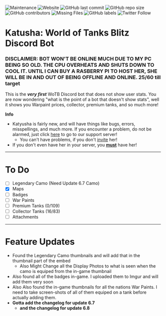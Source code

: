 ![Maintenance](https://img.shields.io/maintenance/yes/2019) ![Website](https://img.shields.io/website?down_color=red&url=https%3A%2F%2Fnekoone.github.io%2Fkatyusha%2F) ![GitHub last commit](https://img.shields.io/github/last-commit/NekoOne/katyusha) ![GitHub repo size](https://img.shields.io/github/repo-size/nekoone/katyusha) ![GitHub contributors](https://img.shields.io/github/contributors/nekoone/katyusha) ![Missing Files](https://img.shields.io/badge/Missing%20Files-50%2B-critical) ![GitHub labels](https://img.shields.io/github/labels/atom/atom/help-wanted?color=critical) ![Twitter Follow](https://img.shields.io/twitter/follow/katyushabot?label=Follow) 
# Katusha: World of Tanks Blitz Discord Bot
### DISCLAIMER: BOT WON'T BE ONLINE MUCH DUE TO MY PC BEING SO OLD. THE CPU OVERHEATS AND SHUTS DOWN TO COOL IT. UNTIL I CAN BUY A RASBERRY PI TO HOST HER, SHE WILL BE IN AND OUT OF BEING OFFLINE AND ONLINE. $25/$60 till target
  
  This is the ***very first*** WoTB Discord bot that does not show user stats.
 You are now wondering "what is the point of a bot that doesn't show stats", well it shows you Warpaint prices, collector, premium tanks, and so much more!

**Info**

 - Katyusha is fairly new, and will have things like bugs, errors, misspellings, and much more.
    If you encounter a problem, do not be alarmed, just click [here](https://discord.gg/44d5THq) to go to our support server!
      - You can't have problems, if you don't [invite](https://discordapp.com/oauth2/authorize?client_id=636296711937196057&scope=bot&permissions=8) her!
- If you don't even have her in your server, you [**must**](https://discordapp.com/oauth2/authorize?client_id=636296711937196057&scope=bot&permissions=8) have her!
---
# To Do
- [ ] Legendary Camo (Need Update 6.7 Camo)
- [x] Maps
- [ ] Badges
- [ ] War Paints
- [ ] Premium Tanks (0/109)
- [ ] Collector Tanks (16/83)
- [ ] Attachments
---
# Feature Updates
- Found the Legendary Camo thumbnails and will add that in the thumbnail part of the embed
  - Also Might Change all the Display Photos to what is seen when the camo is equiped from the in-game thumbnail
- Also found all of the badges in-game. I uploaded them to Imgur and will add them very soon
- Also Also found the in-game thumbnails for all the nations War Paints. I need to take screen-shots of all of them equiped on a tank before actually adding them. 
- **Gotta add the changelog for update 6.7**
  - **and the changelog for update 6.8**
